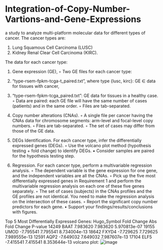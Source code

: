 # Integration-of-Copy-Number-Vartions-and-Gene-Expressions
a study to analyze multi-platform molecular data for different types of cancer. The cancer types are: 
1. Lung Squamous Cell Carcinoma (LUSC)
2. Kidney Renal Clear Cell Carcinoma (KIRC).


The data for each cancer type:
1. Gene expression (GE),
◦ Two GE files for each cancer type:
1. “type-rsem-fpkm-tcga-t_paired.txt”, where type {lusc, kirc}: GE ∈ data for tissues with
cancer,
2. “type-rsem-fpkm-tcga_paired.txt”: GE data for tissues in a healthy case.
◦ Data are paired: each GE file will have the same number of cases (patients) and in the same
order.
◦ Files are tab-separated.
2. Copy number alterations (CNAs).
◦ A single file per cancer having the CNAs data for chromosome segments: arm-level and
focal-level copy numbers.
◦ Files are tab-separated.
◦ The set of cases may differ from those of the GE data.

1. DEGs Identification. For each cancer type, infer the differentially expressed genes (DEGs).
◦ Use the volcano plot method (hypothesis testing + fold change) to identify DEGs.
▪ Consider samples are paired for the hypothesis testing step.
2. Regression. For each cancer type, perform a multivariable regression analysis.
◦ The dependent variable is the gene expression for one gene, and the independent variables
are all the CNAs.
◦ Pick up the five most differentially expressed genes in Requirement 1 and perform the
multivariable regression analysis on each one of these five genes separately.
◦ The set of cases (subjects) in the CNAs profiles and the GE profiles are not identical. You
need to make the regression analysis on the intersection of these cases.
◦ Report the significant copy number predictors for each gene.
• Support your findings/results/conclusions with figures.

Top 5 Most Differentially Expressed Genes:
      Hugo_Symbol  Fold Change  Abs Fold Change       P-value
14249        BAAT     7.983620         7.983620  5.970813e-07
19155        UMOD    -7.795541         7.795541  8.734004e-13
18642       FXYD4    -7.729625         7.729625  7.989555e-13
12591        AQP2    -7.649032         7.649032  7.987607e-13
17104        ELF5    -7.415541         7.415541  8.353644e-13
volcano plot:
![image](https://github.com/Enas888/Integration-of-Copy-Number-Vartions-and-Gene-Expressions/assets/86245745/93efff71-ef66-443b-a87b-0c774f4ad802)

